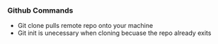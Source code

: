 ### Github Commands

- Git clone pulls remote repo onto your machine
- Git init is unecessary when cloning becuase the repo already exits